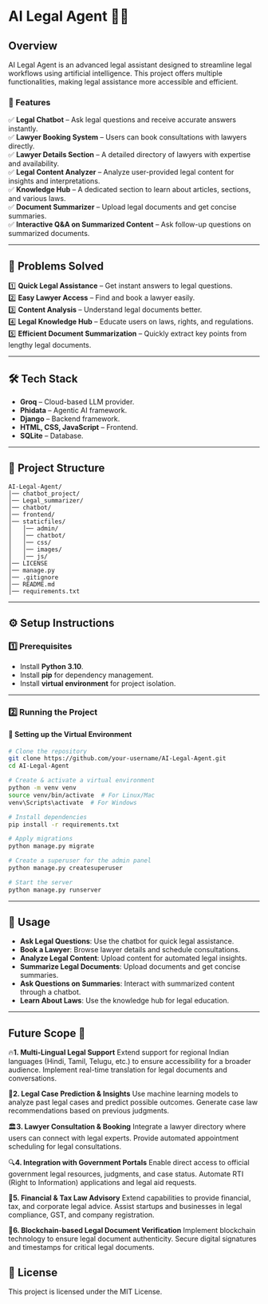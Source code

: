 # AI Legal Agent 👨‍⚖️

## Overview

AI Legal Agent is an advanced legal assistant designed to streamline legal workflows using artificial intelligence. This project offers multiple functionalities, making legal assistance more accessible and efficient.

### 🔹 Features

✅ **Legal Chatbot** – Ask legal questions and receive accurate answers instantly.\
✅ **Lawyer Booking System** – Users can book consultations with lawyers directly.\
✅ **Lawyer Details Section** – A detailed directory of lawyers with expertise and availability.\
✅ **Legal Content Analyzer** – Analyze user-provided legal content for insights and interpretations.\
✅ **Knowledge Hub** – A dedicated section to learn about articles, sections, and various laws.\
✅ **Document Summarizer** – Upload legal documents and get concise summaries.\
✅ **Interactive Q&A on Summarized Content** – Ask follow-up questions on summarized documents.

---

## 📌 Problems Solved

1️⃣ **Quick Legal Assistance** – Get instant answers to legal questions.\
2️⃣ **Easy Lawyer Access** – Find and book a lawyer easily.\
3️⃣ **Content Analysis** – Understand legal documents better.\
4️⃣ **Legal Knowledge Hub** – Educate users on laws, rights, and regulations.\
5️⃣ **Efficient Document Summarization** – Quickly extract key points from lengthy legal documents.

---

## 🛠️ Tech Stack

- **Groq** – Cloud-based LLM provider.
- **Phidata** – Agentic AI framework.
- **Django** – Backend framework.
- **HTML, CSS, JavaScript** – Frontend.
- **SQLite** – Database.

---

## 🏢 Project Structure

```
AI-Legal-Agent/
│── chatbot_project/
│── Legal_summarizer/
│── chatbot/
│── frontend/
│── staticfiles/
│   │── admin/
│   │── chatbot/
│   │── css/
│   │── images/
│   │── js/
│── LICENSE
│── manage.py
│── .gitignore
│── README.md
│── requirements.txt
```

---

## ⚙️ Setup Instructions

### 1️⃣ Prerequisites

- Install **Python 3.10**.
- Install **pip** for dependency management.
- Install **virtual environment** for project isolation.

---

### 2️⃣ Running the Project

#### 📜 Setting up the Virtual Environment

```sh
# Clone the repository
git clone https://github.com/your-username/AI-Legal-Agent.git  
cd AI-Legal-Agent

# Create & activate a virtual environment
python -m venv venv
source venv/bin/activate  # For Linux/Mac
venv\Scripts\activate  # For Windows

# Install dependencies
pip install -r requirements.txt

# Apply migrations
python manage.py migrate

# Create a superuser for the admin panel
python manage.py createsuperuser

# Start the server
python manage.py runserver
```

---

## 🔎 Usage

- **Ask Legal Questions**: Use the chatbot for quick legal assistance.
- **Book a Lawyer**: Browse lawyer details and schedule consultations.
- **Analyze Legal Content**: Upload content for automated legal insights.
- **Summarize Legal Documents**: Upload documents and get concise summaries.
- **Ask Questions on Summaries**: Interact with summarized content through a chatbot.
- **Learn About Laws**: Use the knowledge hub for legal education.

---

## Future Scope 🔭
🔥**1. Multi-Lingual Legal Support**
Extend support for regional Indian languages (Hindi, Tamil, Telugu, etc.) to ensure accessibility for a broader audience. Implement real-time translation for legal documents and conversations.

📜**2. Legal Case Prediction & Insights**
Use machine learning models to analyze past legal cases and predict possible outcomes. Generate case law recommendations based on previous judgments.

🏛️**3. Lawyer Consultation & Booking**
Integrate a lawyer directory where users can connect with legal experts. Provide automated appointment scheduling for legal consultations.

🔍**4. Integration with Government Portals**
Enable direct access to official government legal resources, judgments, and case status. Automate RTI (Right to Information) applications and legal aid requests.

🏦**5. Financial & Tax Law Advisory**
Extend capabilities to provide financial, tax, and corporate legal advice. Assist startups and businesses in legal compliance, GST, and company registration.

🔗**6. Blockchain-based Legal Document Verification**
Implement blockchain technology to ensure legal document authenticity. Secure digital signatures and timestamps for critical legal documents.

## 📜 License

This project is licensed under the MIT License.
